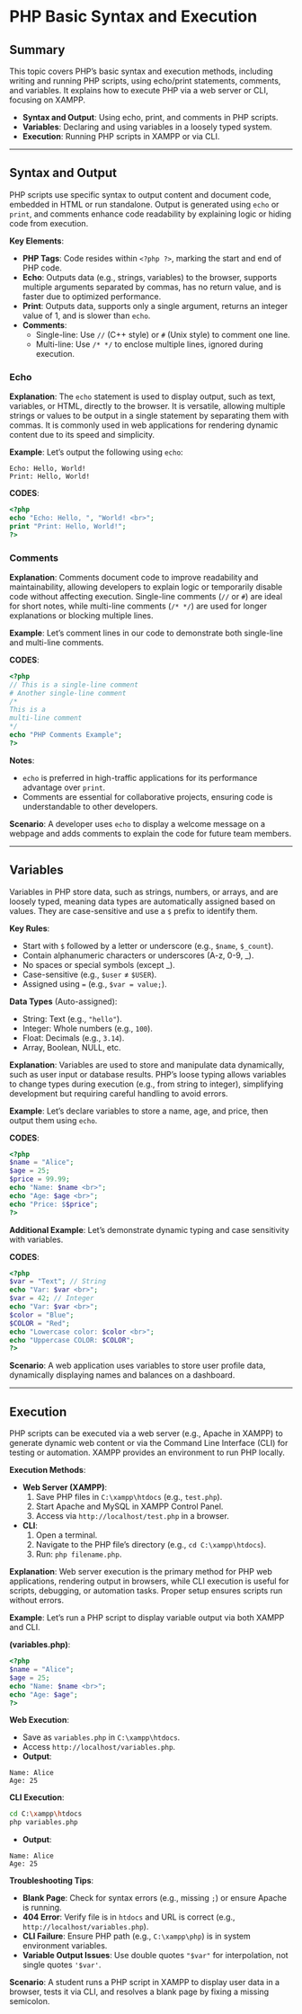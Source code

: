 # PHP Basic Syntax and Execution

## Summary

This topic covers PHP’s basic syntax and execution methods, including writing and running PHP scripts, using echo/print statements, comments, and variables. It explains how to execute PHP via a web server or CLI, focusing on XAMPP.

- **Syntax and Output**: Using echo, print, and comments in PHP scripts.
- **Variables**: Declaring and using variables in a loosely typed system.
- **Execution**: Running PHP scripts in XAMPP or via CLI.

---

## Syntax and Output

PHP scripts use specific syntax to output content and document code, embedded in HTML or run standalone. Output is generated using `echo` or `print`, and comments enhance code readability by explaining logic or hiding code from execution.

**Key Elements**:
- **PHP Tags**: Code resides within `<?php ?>`, marking the start and end of PHP code.
- **Echo**: Outputs data (e.g., strings, variables) to the browser, supports multiple arguments separated by commas, has no return value, and is faster due to optimized performance.
- **Print**: Outputs data, supports only a single argument, returns an integer value of 1, and is slower than `echo`.
- **Comments**:
  - Single-line: Use `//` (C++ style) or `#` (Unix style) to comment one line.
  - Multi-line: Use `/* */` to enclose multiple lines, ignored during execution.

### Echo

**Explanation**: The `echo` statement is used to display output, such as text, variables, or HTML, directly to the browser. It is versatile, allowing multiple strings or values to be output in a single statement by separating them with commas. It is commonly used in web applications for rendering dynamic content due to its speed and simplicity.

**Example**: Let’s output the following using `echo`:
```
Echo: Hello, World!
Print: Hello, World!
```

**CODES**:
```php
<?php
echo "Echo: Hello, ", "World! <br>";
print "Print: Hello, World!";
?>
```

### Comments

**Explanation**: Comments document code to improve readability and maintainability, allowing developers to explain logic or temporarily disable code without affecting execution. Single-line comments (`//` or `#`) are ideal for short notes, while multi-line comments (`/* */`) are used for longer explanations or blocking multiple lines.

**Example**: Let’s comment lines in our code to demonstrate both single-line and multi-line comments.

**CODES**:
```php
<?php
// This is a single-line comment
# Another single-line comment
/*
This is a
multi-line comment
*/
echo "PHP Comments Example";
?>
```

**Notes**:
- `echo` is preferred in high-traffic applications for its performance advantage over `print`.
- Comments are essential for collaborative projects, ensuring code is understandable to other developers.

**Scenario**: A developer uses `echo` to display a welcome message on a webpage and adds comments to explain the code for future team members.

---

## Variables

Variables in PHP store data, such as strings, numbers, or arrays, and are loosely typed, meaning data types are automatically assigned based on values. They are case-sensitive and use a `$` prefix to identify them.

**Key Rules**:
- Start with `$` followed by a letter or underscore (e.g., `$name`, `$_count`).
- Contain alphanumeric characters or underscores (A-z, 0-9, \_).
- No spaces or special symbols (except \_).
- Case-sensitive (e.g., `$user` ≠ `$USER`).
- Assigned using `=` (e.g., `$var = value;`).

**Data Types** (Auto-assigned):
- String: Text (e.g., `"hello"`).
- Integer: Whole numbers (e.g., `100`).
- Float: Decimals (e.g., `3.14`).
- Array, Boolean, NULL, etc.

**Explanation**: Variables are used to store and manipulate data dynamically, such as user input or database results. PHP’s loose typing allows variables to change types during execution (e.g., from string to integer), simplifying development but requiring careful handling to avoid errors.

**Example**: Let’s declare variables to store a name, age, and price, then output them using `echo`.

**CODES**:
```php
<?php
$name = "Alice";
$age = 25;
$price = 99.99;
echo "Name: $name <br>";
echo "Age: $age <br>";
echo "Price: $$price";
?>
```

**Additional Example**: Let’s demonstrate dynamic typing and case sensitivity with variables.

**CODES**:
```php
<?php
$var = "Text"; // String
echo "Var: $var <br>";
$var = 42; // Integer
echo "Var: $var <br>";
$color = "Blue";
$COLOR = "Red";
echo "Lowercase color: $color <br>";
echo "Uppercase COLOR: $COLOR";
?>
```

**Scenario**: A web application uses variables to store user profile data, dynamically displaying names and balances on a dashboard.

---

## Execution

PHP scripts can be executed via a web server (e.g., Apache in XAMPP) to generate dynamic web content or via the Command Line Interface (CLI) for testing or automation. XAMPP provides an environment to run PHP locally.

**Execution Methods**:
- **Web Server (XAMPP)**:
  1. Save PHP files in `C:\xampp\htdocs` (e.g., `test.php`).
  2. Start Apache and MySQL in XAMPP Control Panel.
  3. Access via `http://localhost/test.php` in a browser.
- **CLI**:
  1. Open a terminal.
  2. Navigate to the PHP file’s directory (e.g., `cd C:\xampp\htdocs`).
  3. Run: `php filename.php`.

**Explanation**: Web server execution is the primary method for PHP web applications, rendering output in browsers, while CLI execution is useful for scripts, debugging, or automation tasks. Proper setup ensures scripts run without errors.

**Example**: Let’s run a PHP script to display variable output via both XAMPP and CLI.

**(variables.php)**:
```php
<?php
$name = "Alice";
$age = 25;
echo "Name: $name <br>";
echo "Age: $age";
?>
```

**Web Execution**:
- Save as `variables.php` in `C:\xampp\htdocs`.
- Access `http://localhost/variables.php`.
- **Output**:
```
Name: Alice
Age: 25
```

**CLI Execution**:
```bash
cd C:\xampp\htdocs
php variables.php
```
- **Output**:
```
Name: Alice
Age: 25
```

**Troubleshooting Tips**:
- **Blank Page**: Check for syntax errors (e.g., missing `;`) or ensure Apache is running.
- **404 Error**: Verify file is in `htdocs` and URL is correct (e.g., `http://localhost/variables.php`).
- **CLI Failure**: Ensure PHP path (e.g., `C:\xampp\php`) is in system environment variables.
- **Variable Output Issues**: Use double quotes `"$var"` for interpolation, not single quotes `'$var'`.

**Scenario**: A student runs a PHP script in XAMPP to display user data in a browser, tests it via CLI, and resolves a blank page by fixing a missing semicolon.